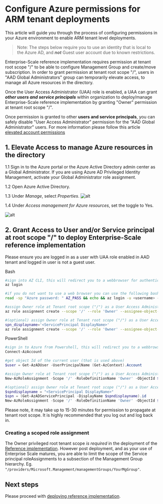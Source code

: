 # Configure Azure permissions for ARM tenant deployments

This article will guide you through the process of configuring permissions in your Azure environment to enable ARM tenant level deployments.

> Note: The steps below require you to use an identity that is local to the Azure AD, and **_not_** Guest user account due to known restrictions.

Enterprise-Scale reference implementation requires permission at tenant root scope "/" to be able to configure Management Group and create/move subscription. In order to grant permission at tenant root scope "/", users in "AAD Global Administrators" group can temporarily elevate access, to manage all Azure resources in the directory.

Once the User Access Administrator (UAA) role is enabled, a UAA can grant **_other users and service principals_** within organization to deploy/manage Enterprise-Scale reference implementation by granting "Owner" permission at tenant root scope "/".

Once permission is granted to other **users and service principals**, you can safely disable "User Access Administrator" permission for the "AAD Global Administrator" users. For more information please follow this article [elevated account permissions](https://docs.microsoft.com/azure/role-based-access-control/elevate-access-global-admin)

## 1. Elevate Access to manage Azure resources in the directory

1.1 Sign in to the Azure portal or the Azure Active Directory admin center as a Global Administrator. If you are using Azure AD Privileged Identity Management, activate your Global Administrator role assignment.

1.2 Open Azure Active Directory.

1.3 Under _Manage_, select _Properties_.
![alt](/Images/AzureLandingZone-customDeploy.png)

1.4 Under _Access management for Azure resources_, set the toggle to Yes.

![alt](https://docs.microsoft.com/azure/role-based-access-control/media/elevate-access-global-admin/aad-properties-global-admin-setting.png)

## 2. Grant Access to User and/or Service principal at root scope "/" to deploy Enterprise-Scale reference implementation

Please ensure you are logged in as a user with UAA role enabled in AAD tenant and logged in user is not a guest user.

Bash

````bash
#sign into AZ CLI, this will redirect you to a webbrowser for authentication, if required
az login

#if you do not want to use a web browser you can use the following bash
read -sp "Azure password: " AZ_PASS && echo && az login -u <username> -p $AZ_PASS

#assign Owner role at Tenant root scope ("/") as a User Access Administrator to current user (gets object Id of the current user (az login))
az role assignment create --scope '/' --role 'Owner' --assignee-object-id $(az ad signed-in-user show --query id --output tsv) --assignee-principal-type User

#(optional) assign Owner role at Tenant root scope ("/") as a User Access Administrator to service principal (set spn_displayname to your service principal displayname)
spn_displayname='<ServicePrincipal DisplayName>'
az role assignment create --scope '/' --role 'Owner' --assignee-object-id $(az ad sp list --display-name $spn_displayname --query '[].{objectId:objectId}' -o tsv) --assignee-principal-type ServicePrincipal
````

PowerShell

````powershell
#sign in to Azure from Powershell, this will redirect you to a webbrowser for authentication, if required
Connect-AzAccount

#get object Id of the current user (that is used above)
$user = Get-AzADUser -UserPrincipalName (Get-AzContext).Account

#assign Owner role at Tenant root scope ("/") as a User Access Administrator to current user
New-AzRoleAssignment -Scope '/' -RoleDefinitionName 'Owner' -ObjectId $user.Id

#(optional) assign Owner role at Tenant root scope ("/") as a User Access Administrator to service principal (set $spndisplayname to your service principal displayname)
$spndisplayname = "<ServicePrincipal DisplayName>"
$spn = (Get-AzADServicePrincipal -DisplayName $spndisplayname).id
New-AzRoleAssignment -Scope '/' -RoleDefinitionName 'Owner' -ObjectId $spn
````

Please note, it may take up to 15-30 minutes for permission to propagate at tenant root scope. It is highly recommended that you log out and log back in.

### Creating a scoped role assignment

The Owner privileged root tenant scope *is required* in the deployment of the [Reference implementation](EnterpriseScale-Deploy-reference-implentations.md).  However post deployment, and as your use of Enterprise Scale matures, you are able to limit the scope of the Service principal roleAssignments to a subsection of the Management Group hierarchy.
Eg. `"/providers/Microsoft.Management/managementGroups/YourMgGroup"`.

## Next steps

Please proceed with [deploying reference implementation](./EnterpriseScale-Deploy-reference-implentations.md).
